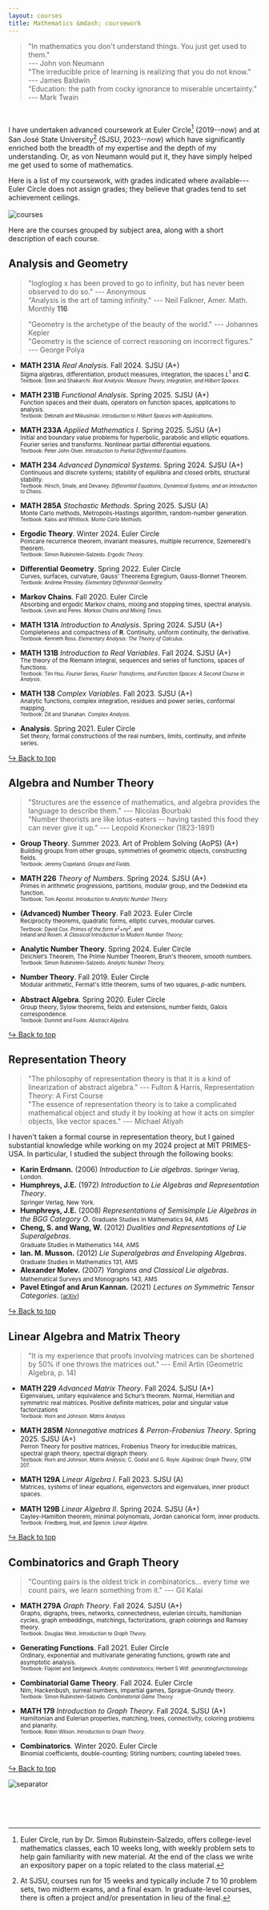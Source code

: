 ```yaml
---
layout: courses
title: Mathematics &mdash; coursework
---
```

> "In mathematics you don't understand things. You just get used to them." <br> --- John von Neumann <br>
> "The irreducible price of learning is realizing that you do not know." <br> --- James Baldwin <br>
> "Education: the path from cocky ignorance to miserable uncertainty." <br> --- Mark Twain

<br> 

I have undertaken advanced coursework at Euler Circle[^1] (2019--_now_) and at San José State University[^2] (SJSU, 2023--_now_) which have significantly enriched both the breadth of my expertise and the depth of my understanding. Or, as von Neumann would put it, they have simply helped me get used to some of mathematics. 
<br> 

[^1]: Euler Circle, run by Dr. Simon Rubinstein-Salzedo, offers college-level mathematics classes, each 10 weeks long, with weekly problem sets to help gain familiarity with new material. At the end of the class we write an expository paper on a topic related to the class material. 
[^2]: At SJSU, courses run for 15 weeks and typically include 7 to 10 problem sets, two midterm exams, and a final exam. In graduate-level courses, there is often a project and/or presentation in lieu of the final. 

Here is a list of my coursework, with grades indicated where available---Euler Circle does not assign grades; they believe that grades tend to set achievement ceilings. 
<br> <br>
![courses](images/courses-25sp.png)
<br>

Here are the courses grouped by subject area, along with a short description of each course. 
<!--<br><small>You can scroll down for the same list, but grouped by institution instead. [ <b><a href="https://shihankanungo.github.io/courses#coursework-grouped-by-institution">Link</a></b> ]. </small>-->

## Analysis and Geometry 

> "logloglog x has been proved to go to infinity, but has never been observed to do so." --- Anonymous <br>
> "Analysis is the art of taming infinity." --- Neil Falkner, Amer. Math. Monthly **116** 

> "Geometry is the archetype of the beauty of the world." --- Johannes Kepler <br>
> "Geometry is the science of correct reasoning on incorrect figures." <br> --- George Polya <br>

- **MATH 231A** *Real Analysis*. Fall 2024. SJSU (A+) <br>
  <small>Sigma algebras, differentiation, product measures, integration, the spaces  *L*<sup>1</sup> and **C**.</small> <br>
  <small><small>Textbook: Stein and Shakarchi. <i>Real Analysis: Measure Theory, Integration, and Hilbert Spaces</i>.</small></small>

- **MATH 231B** *Functional Analysis*. Spring 2025. SJSU (A+)<br>
  <small>Function spaces and their duals, operators on function spaces, applications to analysis.</small> <br>
  <small><small>Textbook: Debnath and Mikusiński. <i>Introduction to Hilbert Spaces with Applications</i>.</small></small>

- **MATH 233A** *Applied Mathematics I*. Spring 2025. SJSU (A+)<br>
  <small>Initial and boundary value problems for hyperbolic, parabolic and elliptic equations. Fourier series and transforms. Nonlinear partial differential equations.</small> <br>
  <small><small>Textbook: Peter John Olver. <i>Introduction to Partial Differential Equations.</i></small></small>

- **MATH 234** *Advanced Dynamical Systems*. Spring 2024. SJSU (A+)<br>
  <small>Continuous and discrete systems; stability of equilibria and closed orbits, structural stability.</small> <br>
  <small><small>Textbook: Hirsch, Smale, and Devaney. <i>Differential Equations, Dynamical Systems, and an Introduction to Chaos.</i></small></small>

- **MATH 285A** *Stochastic Methods*. Spring 2025. SJSU (A)<br>
  <small>Monte Carlo methods, Metropolis-Hastings algorithm, random-number generation.</small> <br>
  <small><small>Textbook: Kalos and Whitlock. <i>Monte Carlo Methods.</i></small></small>

- **Ergodic Theory**. Winter 2024. Euler Circle <br>
  <small>Poincare recurrence theorem, invariant measures, multiple recurrence, Szemeredi's theorem.</small> <br>
  <small><small>Textbook: Simon Rubinstein-Salzedo. <i>Ergodic Theory.</i></small></small>

- **Differential Geometry**. Spring 2022. Euler Circle <br>
  <small>Curves, surfaces, curvature, Gauss' Theorema Egregium, Gauss-Bonnet Theorem.</small> <br>
  <small><small>Textbook: Andrew Pressley. <i>Elementary Differential Geometry.</i></small></small>

- **Markov Chains**. Fall 2020. Euler Circle <br>
  <small>Absorbing and ergodic Markov chains, mixing and stopping times, spectral analysis.</small> <br>
  <small><small>Textbook: Levin and Peres. <i>Markov Chains and Mixing Times.</i></small></small>

- **MATH 131A** *Introduction to Analysis*. Spring 2024. SJSU (A+)<br>
  <small>Completeness and compactness of **R**. Continuity, uniform continuity, the derivative.</small> <br>
  <small><small>Textbook: Kenneth Ross. <i>Elementary Analysis: The Theory of Calculus</i>.</small></small>

- **MATH 131B** *Introduction to Real Variables*. Fall 2024. SJSU (A+)<br>
  <small>The theory of the Riemann integral, sequences and series of functions, spaces of functions.</small> <br>
  <small><small>Textbook: Tim Hsu. <i>Fourier Series, Fourier Transforms, and Function Spaces: A Second Course in Analysis</i>.</small></small>

- **MATH 138** *Complex Variables*. Fall 2023. SJSU (A+)<br>
  <small>Analytic functions, complex integration, residues and power series, conformal mapping.</small> <br>
  <small><small>Textbook: Zill and Shanahan. <i>Complex Analysis</i>.</small></small>

- **Analysis**. Spring 2021. Euler Circle  <br>
  <small>Set theory, formal constructions of the real numbers, limits, continuity, and infinite series.</small> <br>

<a href="https://shihankanungo.github.io/courses">↪️ Back to top</a>

## Algebra and Number Theory

> "Structures are the essence of mathematics, and algebra provides the language to describe them." --- Nicolas Bourbaki <br>
> "Number theorists are like lotus-eaters -- having tasted this food they can never give it up." --- Leopold Kronecker (1823-1891)

- **Group Theory**. Summer 2023. Art of Problem Solving (AoPS) (A+)<br>
  <small>Building groups from other groups, symmetries of geometric objects, constructing fields.</small> <br>
  <small><small>Textbook: Jeremy Copeland. <i>Groups and Fields.</i></small></small>

- **MATH 226** *Theory of Numbers*. Spring 2024. SJSU (A+)<br>
  <small>Primes in arithmetic progressions, partitions, modular group, and the Dedekind eta function.</small> <br>
  <small><small>Textbook: Tom Apostol. <i>Introduction to Analytic Number Theory.</i></small></small>

- **(Advanced) Number Theory**. Fall 2023. Euler Circle <br>
  <small>Reciprocity theorems, quadratic forms, elliptic curves, modular curves.</small> <br>
  <small><small>Textbook: David Cox. <i>Primes of the form x<sup>2</sup>+ny<sup>2</sup></i>, and <br>
  Ireland and Rosen. <i>A Classical Introduction to Modern Number Theory;</i> </small></small>
  
- **Analytic Number Theory**. Spring 2024. Euler Circle <br>
  <small>Dirichlet’s Theorem, The Prime Number Theorem, Brun's theorem, smooth numbers.</small> <br>
  <small><small>Textbook: Simon Rubinstein-Salzedo. <i>Analytic Number Theory.</i></small></small>

- **Number Theory**. Fall 2019. Euler Circle <br>
  <small>Modular arithmetic, Fermat's little theorem, sums of two squares, *p*-adic numbers.</small>

- **Abstract Algebra**. Spring 2020. Euler Circle <br>
  <small>Group theory, Sylow theorems, fields and extensions, number fields, Galois correspondence.</small> <br>
  <small><small>Textbook: Dummit and Foote. <i>Abstract Algebra.</i></small></small>

<a href="https://shihankanungo.github.io/courses">↪️ Back to top</a>

[//]: # (- **MATH 128B** *Abstract Algebra II*. Spring 2025. SJSU <br>)
[//]: # (  <small>Emphasis on rings, integral domains, fields, field extensions, Galois theory.</small>)

## Representation Theory

> "The philosophy of representation theory is that it is a kind of linearization of abstract algebra." --- Fulton & Harris, Representation Theory: A First Course <br>
> "The essence of representation theory is to take a complicated mathematical object and study it by looking at how it acts on simpler objects, like vector spaces." --- Michael Atiyah

I haven't taken a formal course in representation theory, but I gained substantial knowledge while working on my 2024 project at MIT PRIMES-USA. In particular, I studied the subject through the following books:

- **Karin Erdmann.** (2006) *Introduction to Lie algebras*. <small>Springer Verlag, London.</small>
- **Humphreys, J.E.** (1972) *Introduction to Lie Algebras and Representation Theory*. <br><small>Springer Verlag, New York.</small>
- **Humphreys, J.E.** (2008) *Representations of Semisimple Lie Algebras in the BGG Category O*. <small>Graduate Studies in Mathematics 94, AMS</small>
- **Cheng, S. and Wang, W.** (2012) *Dualities and Representations of Lie Superalgebras*. <br><small>Graduate Studies in Mathematics 144, AMS</small>
- **Ian. M. Musson.** (2012) *Lie Superalgebras and Enveloping Algebras*. <br><small>Graduate Studies in Mathematics 131, AMS</small>
- **Alexander Molev.** (2007) *Yangians and Classical Lie algebras*. <br><small>Mathematical Surveys and Monographs 143, AMS</small>
- **Pavel Etingof and Arun Kannan.** (2021) *Lectures on Symmetric Tensor Categories*. <small>\[[arXiv](https://arxiv.org/pdf/2406.10201)\]</small>

<a href="https://shihankanungo.github.io/courses">↪️ Back to top</a>

## Linear Algebra and Matrix Theory

> "It is my experience that proofs involving matrices can be shortened by 50% if one throws the matrices out." --- Emil Artin (Geometric Algebra, p. 14)

- **MATH 229** *Advanced Matrix Theory*. Fall 2024. SJSU (A+)<br>
  <small>Eigenvalues, unitary equivalence and Schur’s theorem. Normal, Hermitian and symmetric real matrices. Positive definite matrices, polar and singular value factorizations</small> <br>
  <small><small>Textbook: Horn and Johnson. <i>Matrix Analysis</i></small></small>

- **MATH 285M** *Nonnegative matrices & Perron-Frobenius Theory*. Spring 2025. SJSU (A+)<br>
  <small>Perron Theory for positive matrices, Frobenius Theory for irreducible matrices, spectral graph theory, spectral digraph theory.</small> <br>
  <small><small>Textbook: Horn and Johnson. <i>Matrix Analysis</i>; C. Godsil and G. Royle. <i>Algebraic Graph Theory</i>, GTM 207.</small></small>

- **MATH 129A** *Linear Algebra I*. Fall 2023. SJSU (A)<br>
  <small>Matrices, systems of linear equations, eigenvectors and eigenvalues, inner product spaces.</small> <br>
  
- **MATH 129B** *Linear Algebra II*. Spring 2024. SJSU (A+)<br>
  <small>Cayley-Hamilton theorem, minimal polynomials, Jordan canonical form, inner products.</small> <br>
  <small><small>Textbook: Friedberg, Insel, and Spence. <i>Linear Algebra.</i></small></small>

<a href="https://shihankanungo.github.io/courses">↪️ Back to top</a>

## Combinatorics and Graph Theory

> "Counting pairs is the oldest trick in combinatorics... every time we count pairs, we learn something from it." --- Gil Kalai

- **MATH 279A** *Graph Theory*. Fall 2024. SJSU (A+)<br>
  <small>Graphs, digraphs, trees, networks, connectedness, eulerian circuits, hamiltonian cycles, graph embeddings, matchings, factorizations, graph colorings and Ramsey theory.</small> <br>
  <small><small>Textbook: Douglas West. <i>Introduction to Graph Theory.</i></small></small>

- **Generating Functions**. Fall 2021. Euler Circle <br>
  <small>Ordinary, exponential and multivariate generating functions, growth rate and asymptotic analysis.</small> <br>
  <small><small>Textbook: Flajolet and Sedgewick. <i>Analytic combinatorics;</i> Herbert S Wilf. <i>generatingfunctionology.</i></small></small>

- **Combinatorial Game Theory**. Fall 2024. Euler Circle <br>
  <small>Nim, Hackenbush, surreal numbers, impartial games, Sprague-Grundy theory.</small> <br>
  <small><small>Textbook: Simon Rubinstein-Salzedo. <i>Combinatorial Game Theory.</i></small></small>

- **MATH 179** *Introduction to Graph Theory*. Fall 2024. SJSU (A+)<br>
  <small>Hamiltonian and Eulerian properties, matching, trees, connectivity, coloring problems and planarity.</small> <br>
  <small><small>Textbook: Robin Wilson. <i>Introduction to Graph Theory.</i></small></small>

- **Combinatorics**. Winter 2020. Euler Circle <br>
  <small>Binomial coefficients, double-counting; Stirling numbers; counting labeled trees.</small>

<a href="https://shihankanungo.github.io/courses">↪️ Back to top</a>


![separator](images/septhin.png)

<br><br><br>

